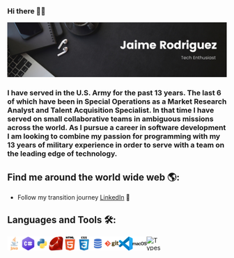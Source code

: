 ### Hi there 👋🏽

<img src = "https://github.com/JaimeVRodriguez/JaimeVRodriguez/blob/master/header_black.png">

### 
### I have served in the U.S. Army for the past 13 years. The last 6 of which have been in Special Operations as a Market Research Analyst and Talent Acquisition Specialist. In that time I have served on small collaborative teams in ambiguous missions across the world. As I pursue a career in software development I am looking to combine my passion for programming with my 13 years of military experience in order to serve with a team on the leading edge of technology.

## Find me around the world wide web 🌎:
- Follow my transition journey <a href="https://www.linkedin.com/in/jaime-v-rodriguez/">LinkedIn</a> 💼

## Languages and Tools 🛠:
<img align="left" alt="Java" height="32" width="32" src="https://raw.githubusercontent.com/github/explore/80688e429a7d4ef2fca1e82350fe8e3517d3494d/topics/java/java.png" />
<img align="left" alt="C#" height="32" width="32" src="https://raw.githubusercontent.com/github/explore/80688e429a7d4ef2fca1e82350fe8e3517d3494d/topics/csharp/csharp.png" />
<img align="left" alt="Python" height="32" width="32" src="https://raw.githubusercontent.com/github/explore/80688e429a7d4ef2fca1e82350fe8e3517d3494d/topics/python/python.png" />
<img align="left" alt="Ruby" height="32" width="32" src="https://raw.githubusercontent.com/github/explore/80688e429a7d4ef2fca1e82350fe8e3517d3494d/topics/ruby/ruby.png" />
<img align="left" alt="HTML" height="32" width="32" src="https://raw.githubusercontent.com/github/explore/80688e429a7d4ef2fca1e82350fe8e3517d3494d/topics/html/html.png" />
<img align="left" alt="CSS" height="32" width="32" src="https://raw.githubusercontent.com/github/explore/80688e429a7d4ef2fca1e82350fe8e3517d3494d/topics/css/css.png" />
<img align="left" alt="SQL" height="32" width="32" src="https://raw.githubusercontent.com/github/explore/80688e429a7d4ef2fca1e82350fe8e3517d3494d/topics/sql/sql.png" />
<img align="left" alt="Git" height="32" width="32" src="https://raw.githubusercontent.com/github/explore/80688e429a7d4ef2fca1e82350fe8e3517d3494d/topics/git/git.png" />
<img align="left" alt="Visual Studio Code" height="32" width="32" src="https://raw.githubusercontent.com/github/explore/80688e429a7d4ef2fca1e82350fe8e3517d3494d/topics/visual-studio-code/visual-studio-code.png" />
<img align="left" alt="MacOS" height="32" width="32" src="https://raw.githubusercontent.com/github/explore/868696fc547869eb5de5add3b3695abdd43bb9dc/topics/macos/macos.png" />
<img align="left" alt="Typescript" height="32" width="32" src="https://github.com/JaimeVRodriguez/JaimeVRodriguez/assets/57820323/a072f8ca-5700-4d51-ae40-afc9f2710ee1" />





